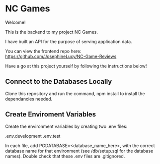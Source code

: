 # NC Games

Welcome!

This is the backend to my project NC Games.

I have built an API for the purpose of serving application data.

You can view the frontend repo here: https://github.com/JosephineLucy/NC-Game-Reviews

Have a go at this project yourself by following the instructions below!

## Connect to the Databases Locally

Clone this repository and run the command, npm install to install the dependancies needed.

## Create Enviroment Variables

Create the environment variables by creating two .env files:

.env.development
.env.test

In each file, add PGDATABASE=<database_name_here>, with the correct database name for that environment (see /db/setup.sql for the database names). Double check that these .env files are .gitignored.
